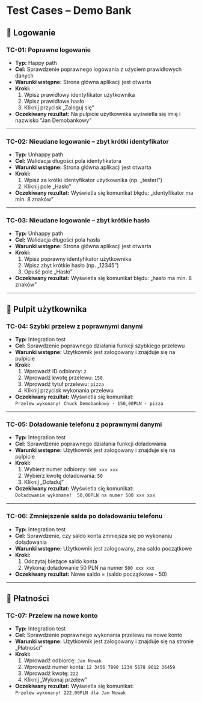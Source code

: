 # Test Cases – Demo Bank

## 🔐 Logowanie

### TC-01: Poprawne logowanie

- **Typ:** Happy path  
- **Cel:** Sprawdzenie poprawnego logowania z użyciem prawidłowych danych  
- **Warunki wstępne:** Strona główna aplikacji jest otwarta  
- **Kroki:**
  1. Wpisz prawidłowy identyfikator użytkownika
  2. Wpisz prawidłowe hasło
  3. Kliknij przycisk „Zaloguj się”
- **Oczekiwany rezultat:** Na pulpicie użytkownika wyświetla się imię i nazwisko "Jan Demobankowy"

---

### TC-02: Nieudane logowanie – zbyt krótki identyfikator

- **Typ:** Unhappy path  
- **Cel:** Walidacja długości pola identyfikatora  
- **Warunki wstępne:** Strona główna aplikacji jest otwarta  
- **Kroki:**
  1. Wpisz za krótki identyfikator użytkownika (np. „testerl”)
  2. Kliknij pole „Hasło”
- **Oczekiwany rezultat:** Wyświetla się komunikat błędu: „identyfikator ma min. 8 znaków”

---

### TC-03: Nieudane logowanie – zbyt krótkie hasło

- **Typ:** Unhappy path  
- **Cel:** Walidacja długości pola hasła  
- **Warunki wstępne:** Strona główna aplikacji jest otwarta  
- **Kroki:**
  1. Wpisz poprawny identyfikator użytkownika
  2. Wpisz zbyt krótkie hasło (np. „12345”)
  3. Opuść pole „Hasło”
- **Oczekiwany rezultat:** Wyświetla się komunikat błędu: „hasło ma min. 8 znaków”

---

## 🧾 Pulpit użytkownika

### TC-04: Szybki przelew z poprawnymi danymi

- **Typ:** Integration test  
- **Cel:** Sprawdzenie poprawnego działania funkcji szybkiego przelewu  
- **Warunki wstępne:** Użytkownik jest zalogowany i znajduje się na pulpicie  
- **Kroki:**
  1. Wprowadź ID odbiorcy: `2`
  2. Wprowadź kwotę przelewu: `150`
  3. Wprowadź tytuł przelewu: `pizza`
  4. Kliknij przycisk wykonania przelewu
- **Oczekiwany rezultat:** Wyświetla się komunikat:  
  `Przelew wykonany! Chuck Demobankowy - 150,00PLN - pizza`

---

### TC-05: Doładowanie telefonu z poprawnymi danymi

- **Typ:** Integration test  
- **Cel:** Sprawdzenie poprawnego działania funkcji doładowania  
- **Warunki wstępne:** Użytkownik jest zalogowany i znajduje się na pulpicie  
- **Kroki:**
  1. Wybierz numer odbiorcy: `500 xxx xxx`
  2. Wybierz kwotę doładowania: `50`
  3. Kliknij „Doładuj”
- **Oczekiwany rezultat:** Wyświetla się komunikat:  
  `Doładowanie wykonane!  50,00PLN na numer 500 xxx xxx`

---

### TC-06: Zmniejszenie salda po doładowaniu telefonu

- **Typ:** Integration test  
- **Cel:** Sprawdzenie, czy saldo konta zmniejsza się po wykonaniu doładowania  
- **Warunki wstępne:** Użytkownik jest zalogowany, zna saldo początkowe  
- **Kroki:**
  1. Odczytaj bieżące saldo konta
  2. Wykonaj doładowanie 50 PLN na numer `500 xxx xxx`
- **Oczekiwany rezultat:** Nowe saldo = (saldo początkowe - 50)


---

## 💸 Płatności

### TC-07: Przelew na nowe konto

- **Typ:** Integration test  
- **Cel:** Sprawdzenie poprawnego wykonania przelewu na nowe konto  
- **Warunki wstępne:** Użytkownik jest zalogowany i znajduje się na stronie „Płatności”  
- **Kroki:**
  1. Wprowadź odbiorcę: `Jan Nowak`
  2. Wprowadź numer konta: `12 3456 7890 1234 5678 9012 36459`
  3. Wprowadź kwotę: `222`
  4. Kliknij „Wykonaj przelew”
- **Oczekiwany rezultat:** Wyświetla się komunikat:  
  `Przelew wykonany! 222,00PLN dla Jan Nowak`
